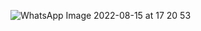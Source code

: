 ![WhatsApp Image 2022-08-15 at 17 20 53](https://user-images.githubusercontent.com/104745187/184711961-0e494589-6e2d-4090-ada9-4e872646c436.jpeg)
